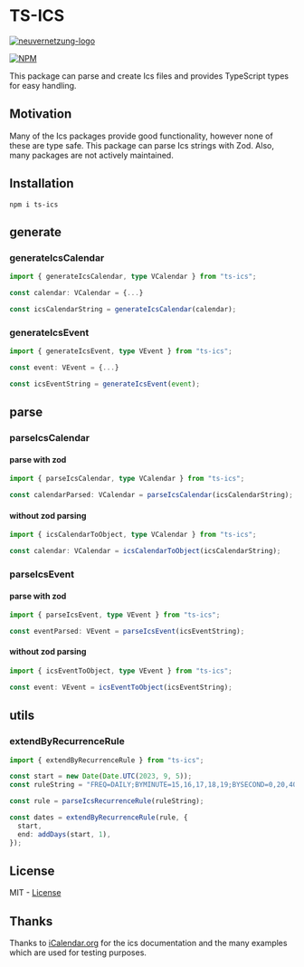 # TS-ICS

[![neuvernetzung-logo](https://raw.githubusercontent.com/Neuvernetzung/ts-ics/master/public/Header.png)](https://neuvernetzung.de)

[![NPM](https://nodei.co/npm/ts-ics.png)](https://nodei.co/npm/ts-ics/)

This package can parse and create Ics files and provides TypeScript types for easy handling.

## Motivation

Many of the Ics packages provide good functionality, however none of these are type safe. This package can parse Ics strings with Zod. Also, many packages are not actively maintained.

## Installation

`npm i ts-ics`

## generate

### generateIcsCalendar

```ts
import { generateIcsCalendar, type VCalendar } from "ts-ics";

const calendar: VCalendar = {...}

const icsCalendarString = generateIcsCalendar(calendar);
```

### generateIcsEvent

```ts
import { generateIcsEvent, type VEvent } from "ts-ics";

const event: VEvent = {...}

const icsEventString = generateIcsEvent(event);
```

## parse

### parseIcsCalendar

#### parse with zod

```ts
import { parseIcsCalendar, type VCalendar } from "ts-ics";

const calendarParsed: VCalendar = parseIcsCalendar(icsCalendarString);
```

#### without zod parsing

```ts
import { icsCalendarToObject, type VCalendar } from "ts-ics";

const calendar: VCalendar = icsCalendarToObject(icsCalendarString);
```

### parseIcsEvent

#### parse with zod

```ts
import { parseIcsEvent, type VEvent } from "ts-ics";

const eventParsed: VEvent = parseIcsEvent(icsEventString);
```

#### without zod parsing

```ts
import { icsEventToObject, type VEvent } from "ts-ics";

const event: VEvent = icsEventToObject(icsEventString);
```

## utils

### extendByRecurrenceRule

```ts
import { extendByRecurrenceRule } from "ts-ics";

const start = new Date(Date.UTC(2023, 9, 5));
const ruleString = "FREQ=DAILY;BYMINUTE=15,16,17,18,19;BYSECOND=0,20,40";

const rule = parseIcsRecurrenceRule(ruleString);

const dates = extendByRecurrenceRule(rule, {
  start,
  end: addDays(start, 1),
});
```

## License

MIT - [License](https://github.com/Neuvernetzung/ts-ics/blob/master/LICENSE)

## Thanks

Thanks to [iCalendar.org](https://icalendar.org/) for the ics documentation and the many examples which are used for testing purposes.
